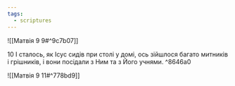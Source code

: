 ```yaml
---
tags:
  - scriptures
---
```


![[Матвія 9 9#^9c7b07]]

10 І сталось, як Ісус сидів при столі у домі, ось зійшлося багато митників і грішників, і вони посідали з Ним та з Його учнями. ^8646a0

![[Матвія 9 11#^778bd9]]